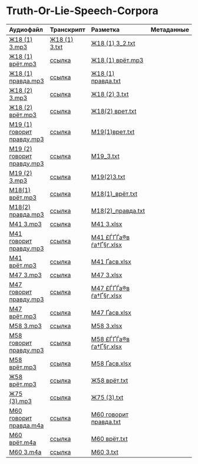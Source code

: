 # Truth-Or-Lie-Speech-Corpora
| Аудиофайл                                                          | Транскрипт                 | Разметка                                          | Метаданные   |
|:-------------------------------------------------------------------|:---------------------------|:--------------------------------------------------|:-------------|
| [Ж18 (1) 3.mp3](./Audio/17-20/Ж18%20(1)%203.mp3)                   | [Ж18 (1) 3.txt]([.Transcriptions/Ж18%(1)%3](https://github.com/polyamba/Truth-Or-Lie-Speech-Corpora/blob/main/Transcriptions/Ж18%20(1)%203.txt)) | [Ж18 (1) 3_2.txt](https://github.com/polyamba/Truth-Or-Lie-Speech-Corpora/blob/main/Annotation/Ж18%20(1)%203_Жилина_2.txt)                                                                                               |              |
| [Ж18 (1) врëт.mp3](https://github.com/polyamba/Truth-Or-Lie-Speech-Corpora/blob/main/Audio/17-20/Ж18%20(1)%20врëт.mp3)                          | [ссылка](./Transcriptions) | [Ж18 (1) врëт.mp3](https://github.com/polyamba/Truth-Or-Lie-Speech-Corpora/blob/main/Annotation/Ж18%20(1)%20врëт.txt)                                                  |              |
| [Ж18 (1) правда.mp3](https://github.com/polyamba/Truth-Or-Lie-Speech-Corpora/blob/main/Audio/17-20/Ж18%20(1)%20правда.mp3) | [ссылка](./Transcriptions) | [Ж18 (1) правда.txt](https://github.com/polyamba/Truth-Or-Lie-Speech-Corpora/blob/main/Audio/17-20/Ж18%20(1)%20правда.mp3)                                                   |             |
| [Ж18 (2) 3.mp3](https://github.com/polyamba/Truth-Or-Lie-Speech-Corpora/blob/main/Audio/17-20/Ж18%20(2)%203.mp3)                 | [ссылка](./Transcriptions) | [Ж18 (2) 3.txt](https://github.com/polyamba/Truth-Or-Lie-Speech-Corpora/blob/main/Annotation/Ж18%20(2)%203.txt)                                                    |             |
| [Ж18 (2) врёт.mp3](https://github.com/polyamba/Truth-Or-Lie-Speech-Corpora/blob/main/Audio/17-20/Ж18%20(2)%20врёт.mp3)                   | [ссылка](./Transcriptions) | [Ж18(2) врет.txt](https://github.com/polyamba/Truth-Or-Lie-Speech-Corpora/blob/main/Annotation/Ж18(2)%20врет.txt)                                                                                               |              |
| [М19 (1) говорит правду.mp3](./Audio/17-20/%D0%9C19%20%281%29%20%D0%B3%D0%BE%D0%B2%D0%BE%D1%80%D0%B8%D1%82%20%D0%BF%D1%80%D0%B0%D0%B2%D0%B4%D1%83.mp3) | [ссылка](./Transcriptions) | [М19(1)врет.txt](https://github.com/polyamba/Truth-Or-Lie-Speech-Corpora/blob/main/Annotation/%D0%9C19%281%29%D0%B2%D1%80%D0%B5%D1%82.txt) |              |
| [М19 (2) говорит правду.mp3](./Audio/17-20/%D0%9C19%20%282%29%20%D0%B3%D0%BE%D0%B2%D0%BE%D1%80%D0%B8%D1%82%20%D0%BF%D1%80%D0%B0%D0%B2%D0%B4%D1%83.mp3) | [ссылка](./Transcriptions) | [М19_3.txt](https://github.com/polyamba/Truth-Or-Lie-Speech-Corpora/blob/main/Annotation/%D0%9C19_3.txt) |              |
| [М19 (2) 3.mp3](./Audio/17-20/%D0%9C19%20%282%29%203.mp3) | [ссылка](./Transcriptions) | [М19(2)3.txt](https://github.com/polyamba/Truth-Or-Lie-Speech-Corpora/blob/main/Annotation/%D0%9C19%282%293.txt) |              |
| [М18(1) врёт.mp3](./Audio/17-20/%D0%9C18%281%29%20%D0%B2%D1%80%D0%B5%CC%88%D1%82.mp3) | [ссылка](./Transcriptions) | [М18(1)_врёт.txt](https://github.com/polyamba/Truth-Or-Lie-Speech-Corpora/blob/main/Annotation/%D0%9C18%281%29_%D0%B2%D1%80%D0%B5%CC%88%D1%82.txt) |              |
| [М18(2) правда.mp3](./Audio/17-20/%D0%9C18%282%29%20%D0%BF%D1%80%D0%B0%D0%B2%D0%B4%D0%B0.mp3) | [ссылка](./Transcriptions) | [М18(2)_правда.txt](https://github.com/polyamba/Truth-Or-Lie-Speech-Corpora/blob/main/Annotation/%D0%9C18%282%29_%D0%BF%D1%80%D0%B0%D0%B2%D0%B4%D0%B0.txt) |              |
| [М41 3.mp3](./Audio/41-55/%D0%9C41%203.mp3) | [ссылка](./Transcriptions) | [M41 3.xlsx](https://github.com/polyamba/Truth-Or-Lie-Speech-Corpora/blob/main/Annotation/M41%203.xlsx) |  |
| [М41 говорит правду.mp3](./Audio/41-55/%D0%9C41%20%D0%B3%D0%BE%D0%B2%D0%BE%D1%80%D0%B8%D1%82%20%D0%BF%D1%80%D0%B0%D0%B2%D0%B4%D1%83.mp3) | [ссылка](./Transcriptions) | [М41 £ЃҐЃа®в ѓа†Ґ§г.xlsx](https://github.com/polyamba/Truth-Or-Lie-Speech-Corpora/blob/main/Annotation/%D0%9C41%20%C2%A3%D0%93%CC%81%D2%90%D0%93%CC%81%D0%B0%C2%AE%D0%B2%20%D0%B3%CC%81%D0%B0%E2%80%A0%D2%90%C2%A7%D0%B3.xlsx) |  |
| [М41 врёт.mp3](./Audio/41-55/%D0%9C41%20%D0%B2%D1%80%D1%91%D1%82.mp3) | [ссылка](./Transcriptions) | [М41 Ґасв.xlsx](https://github.com/polyamba/Truth-Or-Lie-Speech-Corpora/blob/main/Annotation/%D0%9C41%20%D2%90%D0%B0%D1%81%D0%B2.xlsx) |  |
| [М47 3.mp3](./Audio/41-55/%D0%9C47%203.mp3) | [ссылка](./Transcriptions) | [М47 3.xlsx](https://github.com/polyamba/Truth-Or-Lie-Speech-Corpora/blob/main/Annotation/%D0%9C47%203.xlsx) |  |
| [М47 говорит правду.mp3](./Audio/41-55/%D0%9C47%20%D0%B3%D0%BE%D0%B2%D0%BE%D1%80%D0%B8%D1%82%20%D0%BF%D1%80%D0%B0%D0%B2%D0%B4%D1%83.mp3) | [ссылка](./Transcriptions) | [М47 £ЃҐЃа®в ѓа†Ґ§г.xlsx](https://github.com/polyamba/Truth-Or-Lie-Speech-Corpora/blob/main/Annotation/%D0%9C47%20%C2%A3%D0%93%CC%81%D2%90%D0%93%CC%81%D0%B0%C2%AE%D0%B2%20%D0%B3%CC%81%D0%B0%E2%80%A0%D2%90%C2%A7%D0%B3.xlsx) |  |
| [М47 врёт.mp3](./Audio/41-55/%D0%9C47%20%D0%B2%D1%80%D1%91%D1%82.mp3) | [ссылка](./Transcriptions) | [М47 Ґасв.xlsx](https://github.com/polyamba/Truth-Or-Lie-Speech-Corpora/blob/main/Annotation/%D0%9C47%20%D2%90%D0%B0%D1%81%D0%B2.xlsx) |  |
| [М58 3.mp3](./Audio/55%2B/%D0%9C58%203.mp3) | [ссылка](./Transcriptions) | [М58 3.xlsx](https://github.com/polyamba/Truth-Or-Lie-Speech-Corpora/blob/main/Annotation/%D0%9C58%203.xlsx) |  |
| [М58 говорит правду.mp3](./Audio/55%2B/%D0%9C58%20%D0%B3%D0%BE%D0%B2%D0%BE%D1%80%D0%B8%D1%82%20%D0%BF%D1%80%D0%B0%D0%B2%D0%B4%D1%83.mp3) | [ссылка](./Transcriptions) | [М58 £ЃҐЃа®в ѓа†Ґ§г.xlsx](https://github.com/polyamba/Truth-Or-Lie-Speech-Corpora/blob/main/Annotation/%D0%9C58%20%C2%A3%D0%93%CC%81%D2%90%D0%93%CC%81%D0%B0%C2%AE%D0%B2%20%D0%B3%CC%81%D0%B0%E2%80%A0%D2%90%C2%A7%D0%B3.xlsx) |  |
| [М58 врёт.mp3](./Audio/55%2B/%D0%9C58%20%D0%B2%D1%80%D1%91%D1%82.mp3) | [ссылка](./Transcriptions) | [М58 Ґасв.xlsx](https://github.com/polyamba/Truth-Or-Lie-Speech-Corpora/blob/main/Annotation/%D0%9C58%20%D2%90%D0%B0%D1%81%D0%B2.xlsx) |  |
| [Ж58 врёт.mp3](./Audio/55%2B/%D0%9658%20%D0%B2%D1%80%D0%B5%CC%88%D1%82.mp3) | [ссылка](./Transcriptions) | [Ж58 врёт.txt](https://github.com/polyamba/Truth-Or-Lie-Speech-Corpora/blob/main/Annotation/%D0%9658%20%D0%B2%D1%80%D0%B5%CC%88%D1%82.txt) |              |
| [Ж75 (3).mp3](./Audio/55%2B/%D0%9675%20%283%29.mp3) | [ссылка](./Transcriptions) | [Ж75 (3).txt](https://github.com/polyamba/Truth-Or-Lie-Speech-Corpora/blob/main/Annotation/%D0%9675%20%283%29.txt) |              |
| [М60 говорит правда.m4a](./Audio/55%2B/%D0%9C60%20%D0%B3%D0%BE%D0%B2%D0%BE%D1%80%D0%B8%D1%82%20%D0%BF%D1%80%D0%B0%D0%B2%D0%B4%D0%B0.m4a) | [ссылка](./Transcriptions) | [М60 говорит правда.txt](https://github.com/polyamba/Truth-Or-Lie-Speech-Corpora/blob/main/Annotation/%D0%9C60%20%D0%B3%D0%BE%D0%B2%D0%BE%D1%80%D0%B8%D1%82%20%D0%BF%D1%80%D0%B0%D0%B2%D0%B4%D0%B0.txt) |              |
| [М60 врёт.m4a](./Audio/55%2B/%D0%9C60%20%D0%B2%D1%80%D0%B5%CC%88%D1%82.m4a) | [ссылка](./Transcriptions) | [М60 врёт.txt](https://github.com/polyamba/Truth-Or-Lie-Speech-Corpora/blob/main/Annotation/%D0%9C60%20%D0%B2%D1%80%D0%B5%CC%88%D1%82.txt) |              |
| [М60 3.m4a](./Audio/55%2B/%D0%9C60%203.m4a) | [ссылка](./Transcriptions) | [М60 3.txt](https://github.com/polyamba/Truth-Or-Lie-Speech-Corpora/blob/main/Annotation/%D0%9C60%203.txt) |              |
